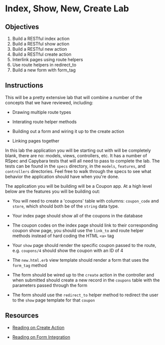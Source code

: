 # Index, Show, New, Create Lab

## Objectives

1. Build a RESTful index action
2. Build a RESTful show action
3. Build a RESTful new action
4. Build a RESTful create action
5. Interlink pages using route helpers
6. Use route helpers in redirect_to
7. Build a new form with form_tag


## Instructions

This will be a pretty extensive lab that will combine a number of the concepts that we have reviewed, including:

* Drawing multiple route types

* Interating route helper methods

* Building out a form and wiring it up to the create action

* Linking pages together


In this lab the application you will be starting out with will be completely blank, there are no: models, views, controllers, etc. It has a number of RSpec and Capybara tests that will all need to pass to complete the lab. The tests can be found in the `specs` directory, in the `models`, `features`, and `controllers` directories. Feel free to walk through the specs to see what behavior the application should have when you're done.

The application you will be building will be a Coupon app. At a high level below are the features you will be building out:

* You will need to create a 'coupons' table with columns: `coupon_code` and `store`, which should both be of the `string` data type.

* Your index page should show all of the coupons in the database

* The coupon codes on the index page should link to their corresponding coupon show page, you should use the `link_to` and route helper methods instead of hard coding the HTML `<a>` tag

* Your `show` page should render the specific coupon passed to the route, e.g. `coupons/4` should show the coupon with an ID of 4

* The `new.html.erb` view template should render a form that uses the `form_tag` method

* The form should be wired up to the `create` action in the controller and when submitted should create a new record in the `coupons` table with the parameters passed through the form

* The form should use the `redirect_to` helper method to redirect the user to the `show` page template for that `coupon`


## Resources

* [Reading on Create Action](https://github.com/learn-co-curriculum/rails-create-action-readme)

* [Reading on Form Integration](https://github.com/learn-co-curriculum/rails-form_tag-readme)